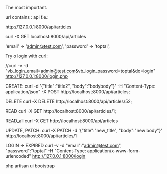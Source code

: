 The most important.

url contains : api
f.e.:

http://127.0.0.1:8000/api/articles

curl -X GET localhost:8000/api/articles

'email' => 'admin@test.com',
'password' => 'toptal',

Try o login with curl:

//curl -v -d "vb_login_email=admin@test.com&vb_login_password=toptal&do=login" http://127.0.0.1:8000/login.php

CREATE:
curl -d '{"title":"title2", "body":"bodybody"}' -H "Content-Type: application/json" -X POST http://localhost:8000/api/articles;

DELETE
curl -X DELETE http://localhost:8000/api/articles/52;

READ
curl -X GET http://localhost:8000/api/articles/1;

READ_all
curl -X GET http://localhost:8000/api/articles

UPDATE, PATCH:
curl -X PATCH -d '{"title":"new_title", "body":"new body"}' http://localhost:8000/api/articles/1

LOGIN -> EXPIRED
curl -v -d "email":"admin@test.com", "password":"toptal" -H "Content-Type: application/x-www-form-urlencoded" http://127.0.0.1:8000/login

php artisan ui bootstrap
